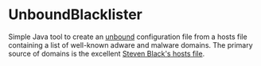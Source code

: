 # UnboundBlacklister

Simple Java tool to create an [unbound](https://www.unbound.net/) configuration file from a hosts file
containing a list of well-known adware and malware domains.
The primary source of domains is the excellent [Steven Black's hosts file](https://github.com/StevenBlack/hosts).
